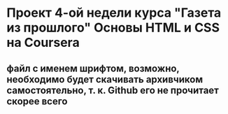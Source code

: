 # Проект 4-ой недели курса "Газета из прошлого" Основы HTML и CSS на Coursera
## файл с именем шрифтом, возможно, необходимо будет скачивать архивчиком самостоятельно, т. к. Github его не прочитает скорее всего
